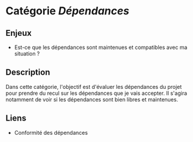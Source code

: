 # Catégorie *Dépendances*

## Enjeux

- Est-ce que les dépendances sont maintenues et compatibles avec ma situation ?

## Description

Dans cette catégorie, l'objectif est d'évaluer les dépendances du projet pour prendre du recul sur les dépendances que je vais accepter. Il s'agira notamment de voir si les dépendances sont bien libres et maintenues. 

## Liens 

- Conformité des dépendances
